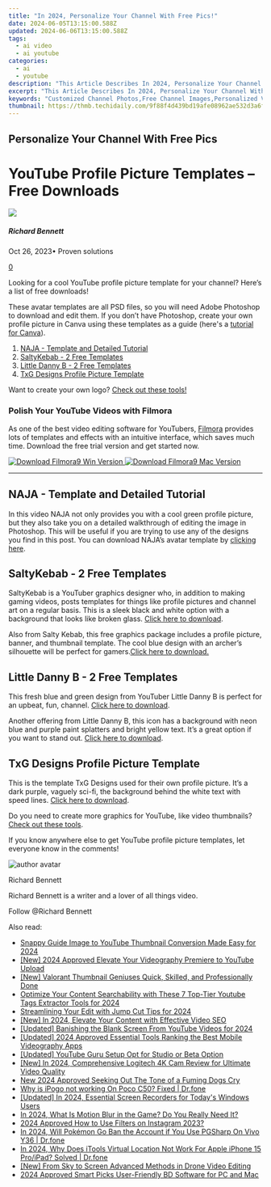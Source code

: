 ```yaml
---
title: "In 2024, Personalize Your Channel With Free Pics!"
date: 2024-06-05T13:15:00.588Z
updated: 2024-06-06T13:15:00.588Z
tags:
  - ai video
  - ai youtube
categories:
  - ai
  - youtube
description: "This Article Describes In 2024, Personalize Your Channel With Free Pics!"
excerpt: "This Article Describes In 2024, Personalize Your Channel With Free Pics!"
keywords: "Customized Channel Photos,Free Channel Images,Personalized Video Pics,Unique Channel Graphics,Personal Channels Photo,Custom Video Artwork,Free Video Thumbnails"
thumbnail: https://thmb.techidaily.com/9f88f4d439bd19afe08962ae532d3a6f41b689b2a4dc10b0fa384c3313d41768.jpg
---
```


## Personalize Your Channel With Free Pics

# YouTube Profile Picture Templates – Free Downloads

![](https://images.wondershare.com/filmora/article-images/richard-bennett.jpg)

##### Richard Bennett

 Oct 26, 2023• Proven solutions

[0](#commentsBoxSeoTemplate)

Looking for a cool YouTube profile picture template for your channel? Here’s a list of free downloads!

These avatar templates are all PSD files, so you will need Adobe Photoshop to download and edit them. If you don’t have Photoshop, create your own profile picture in Canva using these templates as a guide (here's a [tutorial for Canva](https://tools.techidaily.com/wondershare/filmora/download/)).

1. [NAJA - Template and Detailed Tutorial](#naja)
2. [SaltyKebab - 2 Free Templates](#salty)
3. [Little Danny B - 2 Free Templates](#danny)
4. [TxG Designs Profile Picture Template](#txg)

Want to create your own logo? [Check out these tools!](https://tools.techidaily.com/wondershare/filmora/download/)

### Polish Your YouTube Videos with Filmora

As one of the best video editing software for YouTubers, [Filmora](https://tools.techidaily.com/wondershare/filmora/download/) provides lots of templates and effects with an intuitive interface, which saves much time. Download the free trial version and get started now.

[![Download Filmora9 Win Version](https://images.wondershare.com/filmora/guide/download-btn-win.jpg) ](https://tools.techidaily.com/wondershare/filmora/download/) [![Download Filmora9 Mac Version](https://images.wondershare.com/filmora/guide/download-btn-mac.jpg) ](https://tools.techidaily.com/wondershare/filmora/download/)

---

## NAJA - Template and Detailed Tutorial

In this video NAJA not only provides you with a cool green profile picture, but they also take you on a detailed walkthrough of editing the image in Photoshop. This will be useful if you are trying to use any of the designs you find in this post. You can download NAJA’s avatar template by [clicking here](https://www.youtube.com/redirect?redir%5Ftoken=2YDSnb0yXKdaw0epGcXB4aJtttR8MTUxMDM0NjQ4NkAxNTEwMjYwMDg2&q=https%3A%2F%2Fsellfy.com%2Fp%2Fb5jF&event=video%5Fdescription&v=io9WzsSOc2Y).

## SaltyKebab - 2 Free Templates

SaltyKebab is a YouTuber graphics designer who, in addition to making gaming videos, posts templates for things like profile pictures and channel art on a regular basis. This is a sleek black and white option with a background that looks like broken glass. [Click here to download](https://www.youtube.com/redirect?event=video%5Fdescription&v=Tmpn%5FmLs1cY&q=https%3A%2F%2Fdrive.google.com%2Fopen%3Fid%3D0B32mpcEPyYYJUHVJQm9uNUxyNzA&redir%5Ftoken=S4l8OAh26uLUOulyoGIaYkOW8aB8MTUxMDM0MDk5MkAxNTEwMjU0NTky).

Also from Salty Kebab, this free graphics package includes a profile picture, banner, and thumbnail template. The cool blue design with an archer’s silhouette will be perfect for gamers.[Click here to download.](https://www.youtube.com/redirect?event=video%5Fdescription&v=IriIzdY%5FTzs&redir%5Ftoken=8rrPV9gZErBTEOtIdS5zkq8HXYR8MTUxMDM0MTU2OUAxNTEwMjU1MTY5&q=https%3A%2F%2Fdrive.google.com%2Fopen%3Fid%3D0B32mpcEPyYYJZDRsUmR3dkFRb2s)

## Little Danny B - 2 Free Templates

This fresh blue and green design from YouTuber Little Danny B is perfect for an upbeat, fun, channel. [Click here to download](https://www.youtube.com/redirect?redir%5Ftoken=F%5FMrtZATEvC53uE7QbEKQpUMgkt8MTUxMDMzNjA2M0AxNTEwMjQ5NjYz&q=http%3A%2F%2Fadf.ly%2FogOLQ&v=NLZukhYLfLQ&event=video%5Fdescription).

Another offering from Little Danny B, this icon has a background with neon blue and purple paint splatters and bright yellow text. It’s a great option if you want to stand out. [Click here to download](https://www.youtube.com/redirect?v=IJgjLWpnxVk&event=video%5Fdescription&redir%5Ftoken=OPO3uPCVpJhTn8MXiq5q3lVgWD58MTUxMDMzOTk5MkAxNTEwMjUzNTky&q=http%3A%2F%2Fadf.ly%2F10l7Ut).

## TxG Designs Profile Picture Template

This is the template TxG Designs used for their own profile picture. It’s a dark purple, vaguely sci-fi, the background behind the white text with speed lines. [Click here to download](https://www.youtube.com/redirect?q=http%3A%2F%2Fwww.mediafire.com%2Fdownload%2F02zz3qnhszxzyfa%2FFree%2BYoutube%2B%2526%2BAvatar%2BRebrand%2BTemplate.zip&redir%5Ftoken=jr9cd4sEsdAHiq0KtL33o34LEpN8MTUxMDMzNTgzNUAxNTEwMjQ5NDM1&v=LczVbluwfyw&event=video%5Fdescription).

Do you need to create more graphics for YouTube, like video thumbnails? [Check out these tools](https://tools.techidaily.com/wondershare/filmora/download/).

If you know anywhere else to get YouTube profile picture templates, let everyone know in the comments!

![author avatar](https://images.wondershare.com/filmora/article-images/richard-bennett.jpg)

Richard Bennett

Richard Bennett is a writer and a lover of all things video.

Follow @Richard Bennett

<span class="atpl-alsoreadstyle">Also read:</span>
<div><ul>
<li><a href="https://facebook-video-share.techidaily.com/snappy-guide-image-to-youtube-thumbnail-conversion-made-easy-for-2024/"><u>Snappy Guide  Image to YouTube Thumbnail Conversion Made Easy for 2024</u></a></li>
<li><a href="https://facebook-video-share.techidaily.com/new-2024-approved-elevate-your-videography-premiere-to-youtube-upload/"><u>[New] 2024 Approved  Elevate Your Videography  Premiere to YouTube Upload</u></a></li>
<li><a href="https://facebook-video-share.techidaily.com/new-valorant-thumbnail-geniuses-quick-skilled-and-professionally-done/"><u>[New] Valorant Thumbnail Geniuses  Quick, Skilled, and Professionally Done</u></a></li>
<li><a href="https://facebook-video-share.techidaily.com/optimize-your-content-searchability-with-these-7-top-tier-youtube-tags-extractor-tools-for-2024/"><u>Optimize Your Content Searchability with These 7 Top-Tier Youtube Tags Extractor Tools for 2024</u></a></li>
<li><a href="https://facebook-video-share.techidaily.com/streamlining-your-edit-with-jump-cut-tips-for-2024/"><u>Streamlining Your Edit with Jump Cut Tips for 2024</u></a></li>
<li><a href="https://facebook-video-share.techidaily.com/new-in-2024-elevate-your-content-with-effective-video-seo/"><u>[New] In 2024, Elevate Your Content with Effective Video SEO</u></a></li>
<li><a href="https://facebook-video-share.techidaily.com/updated-banishing-the-blank-screen-from-youtube-videos-for-2024/"><u>[Updated] Banishing the Blank Screen From YouTube Videos for 2024</u></a></li>
<li><a href="https://facebook-video-share.techidaily.com/updated-2024-approved-essential-tools-ranking-the-best-mobile-videography-apps/"><u>[Updated] 2024 Approved  Essential Tools  Ranking the Best Mobile Videography Apps</u></a></li>
<li><a href="https://facebook-video-share.techidaily.com/updated-youtube-guru-setup-opt-for-studio-or-beta-option/"><u>[Updated] YouTube Guru Setup  Opt for Studio or Beta Option</u></a></li>
<li><a href="https://screen-activity-recording.techidaily.com/new-in-2024-comprehensive-logitech-4k-cam-review-for-ultimate-video-quality/"><u>[New] In 2024, Comprehensive Logitech 4K Cam Review for Ultimate Video Quality</u></a></li>
<li><a href="https://sound-tweaking.techidaily.com/new-2024-approved-seeking-out-the-tone-of-a-fuming-dogs-cry/"><u>New 2024 Approved Seeking Out The Tone of a Fuming Dogs Cry</u></a></li>
<li><a href="https://pokemon-go-android.techidaily.com/why-is-ipogo-not-working-on-poco-c50-fixed-drfone-by-drfone-virtual-android/"><u>Why is iPogo not working On Poco C50? Fixed | Dr.fone</u></a></li>
<li><a href="https://screen-recording.techidaily.com/updated-in-2024-essential-screen-recorders-for-todays-windows-users/"><u>[Updated] In 2024, Essential Screen Recorders for Today's Windows Users</u></a></li>
<li><a href="https://ai-editing-video.techidaily.com/in-2024-what-is-motion-blur-in-the-game-do-you-really-need-it/"><u>In 2024, What Is Motion Blur in the Game? Do You Really Need It?</u></a></li>
<li><a href="https://instagram-clips.techidaily.com/2024-approved-how-to-use-filters-on-instagram-2023/"><u>2024 Approved  How to Use Filters on Instagram 2023?</u></a></li>
<li><a href="https://change-location.techidaily.com/in-2024-will-pokemon-go-ban-the-account-if-you-use-pgsharp-on-vivo-y36-drfone-by-drfone-virtual-android/"><u>In 2024, Will Pokémon Go Ban the Account if You Use PGSharp On Vivo Y36 | Dr.fone</u></a></li>
<li><a href="https://iphone-location.techidaily.com/in-2024-why-does-itools-virtual-location-not-work-for-apple-iphone-15-proipad-solved-drfone-by-drfone-virtual-ios/"><u>In 2024, Why Does iTools Virtual Location Not Work For Apple iPhone 15 Pro/iPad? Solved | Dr.fone</u></a></li>
<li><a href="https://some-techniques.techidaily.com/new-from-sky-to-screen-advanced-methods-in-drone-video-editing/"><u>[New] From Sky to Screen  Advanced Methods in Drone Video Editing</u></a></li>
<li><a href="https://extra-approaches.techidaily.com/2024-approved-smart-picks-user-friendly-bd-software-for-pc-and-mac/"><u>2024 Approved  Smart Picks  User-Friendly BD Software for PC and Mac</u></a></li>
</ul></div>

<ins class="adsbygoogle"
      style="display:block"
      data-ad-client="ca-pub-7571918770474297"
      data-ad-slot="8358498916"
      data-ad-format="auto"
      data-full-width-responsive="true"></ins>
